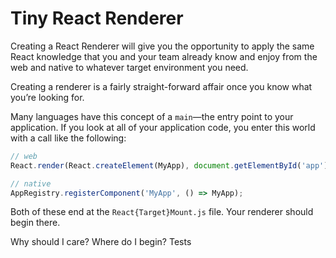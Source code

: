 # Tiny React Renderer

Creating a React Renderer will give you the opportunity to apply the same React
knowledge that you and your team already know and enjoy from the web and native
to whatever target environment you need.

Creating a renderer is a fairly straight-forward affair once you know what
you’re looking for.

Many languages have this concept of a `main`—the entry point to your
application. If you look at all of your application code, you enter this world
with a call like the following:

```jsx
// web
React.render(React.createElement(MyApp), document.getElementById('app'));

// native
AppRegistry.registerComponent('MyApp', () => MyApp);
```

Both of these end at the `React{Target}Mount.js` file. Your renderer should
begin there.

Why should I care?
Where do I begin?
Tests

